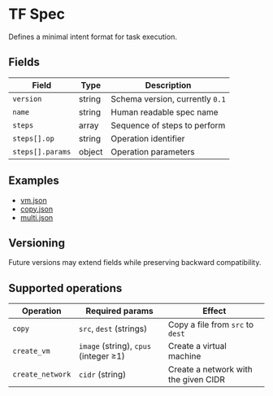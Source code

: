 # TF Spec

Defines a minimal intent format for task execution.

## Fields

| Field   | Type   | Description |
|---------|--------|-------------|
| `version` | string | Schema version, currently `0.1` |
| `name`   | string | Human readable spec name |
| `steps`  | array  | Sequence of steps to perform |
| `steps[].op` | string | Operation identifier |
| `steps[].params` | object | Operation parameters |

## Examples

- [vm.json](../../examples/specs/vm.json)
- [copy.json](../../examples/specs/copy.json)
- [multi.json](../../examples/specs/multi.json)

## Versioning

Future versions may extend fields while preserving backward compatibility.

## Supported operations

| Operation | Required params | Effect |
|-----------|-----------------|--------|
| `copy` | `src`, `dest` (strings) | Copy a file from `src` to `dest` |
| `create_vm` | `image` (string), `cpus` (integer ≥1) | Create a virtual machine |
| `create_network` | `cidr` (string) | Create a network with the given CIDR |
